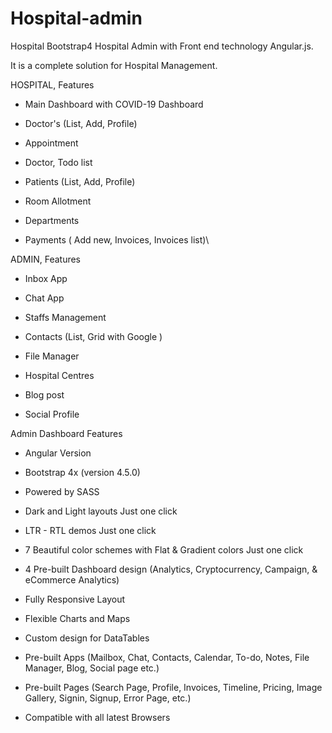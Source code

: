 # Hospital-admin

Hospital Bootstrap4 Hospital Admin with Front end technology Angular.js. 

It is a complete solution for Hospital Management.

HOSPITAL, Features

- Main Dashboard with COVID-19 Dashboard

- Doctor's (List, Add, Profile)

- Appointment

- Doctor, Todo list

- Patients (List, Add, Profile)

- Room Allotment

- Departments

- Payments ( Add new, Invoices, Invoices list)\

ADMIN, Features

- Inbox App

- Chat App

- Staffs Management

- Contacts (List, Grid with Google )

- File Manager

- Hospital Centres

- Blog post

- Social Profile

Admin Dashboard Features

- Angular Version

- Bootstrap 4x (version 4.5.0)

- Powered by SASS

- Dark and Light layouts Just one click

- LTR - RTL demos Just one click

- 7 Beautiful color schemes with Flat & Gradient colors Just one click

- 4 Pre-built Dashboard design (Analytics, Cryptocurrency, Campaign, & eCommerce Analytics)

- Fully Responsive Layout

- Flexible Charts and Maps

- Custom design for DataTables

- Pre-built Apps (Mailbox, Chat, Contacts, Calendar, To-do, Notes, File Manager, Blog, Social page etc.)

- Pre-built Pages (Search Page, Profile, Invoices, Timeline, Pricing, Image Gallery, Signin, Signup, Error Page, etc.)

- Compatible with all latest Browsers

